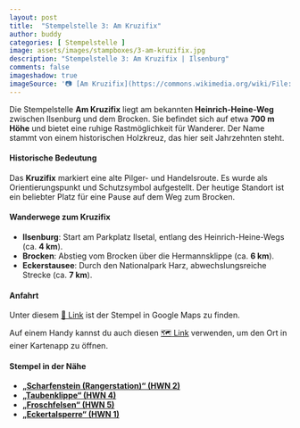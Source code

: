 ```yaml
---
layout: post
title:  "Stempelstelle 3: Am Kruzifix"
author: buddy
categories: [ Stempelstelle ]
image: assets/images/stampboxes/3-am-kruzifix.jpg
description: "Stempelstelle 3: Am Kruzifix | Ilsenburg"
comments: false
imageshadow: true
imageSource: '📷 [Am Kruzifix](https://commons.wikimedia.org/wiki/File:Am_Kruzifix.JPG) von <a href="//commons.wikimedia.org/wiki/User:B.Thomas95" title="User:B.Thomas95">Thomas Binder</a> unter Lizenz [CC BY-SA 4.0](https://creativecommons.org/licenses/by-sa/4.0)'
---
```


Die Stempelstelle **Am Kruzifix** liegt am bekannten **Heinrich-Heine-Weg** zwischen Ilsenburg und dem Brocken. Sie befindet sich auf etwa **700 m Höhe** und bietet eine ruhige Rastmöglichkeit für Wanderer. Der Name stammt von einem historischen Holzkreuz, das hier seit Jahrzehnten steht.

#### Historische Bedeutung

Das **Kruzifix** markiert eine alte Pilger- und Handelsroute. Es wurde als Orientierungspunkt und Schutzsymbol aufgestellt. Der heutige Standort ist ein beliebter Platz für eine Pause auf dem Weg zum Brocken.

#### Wanderwege zum Kruzifix

- **Ilsenburg**: Start am Parkplatz Ilsetal, entlang des Heinrich-Heine-Wegs (ca. **4 km**).
- **Brocken**: Abstieg vom Brocken über die Hermannsklippe (ca. **6 km**).
- **Eckerstausee**: Durch den Nationalpark Harz, abwechslungsreiche Strecke (ca. **7 km**).

#### Anfahrt

Unter diesem [📍 Link](https://www.google.com/maps/dir/?api=1&origin=&destination=51.82731%2C%2010.62244) ist der Stempel in Google Maps zu finden.

<div class="android-only">
  Auf einem Handy kannst du auch diesen 
  <a href="geo:51.82731,10.62244">🗺️ Link</a> 
  verwenden, um den Ort in einer Kartenapp zu öffnen.
  <p></p>
</div>

#### Stempel in der Nähe

- [**„Scharfenstein (Rangerstation)“ (HWN 2)**](/stempelstelle-2-scharfenstein-rangerstation)
- [**„Taubenklippe“ (HWN 4)**](/stempelstelle-4-taubenklippe)
- [**„Froschfelsen“ (HWN 5)**](/stempelstelle-5-froschfelsen)
- [**„Eckertalsperre“ (HWN 1)**](/stempelstelle-1-eckertalsperre)
